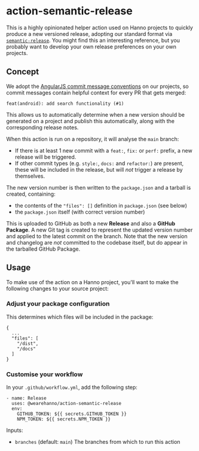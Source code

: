 # action-semantic-release

This is a highly opinionated helper action used on Hanno projects to quickly produce a new versioned release, adopting our standard format via [`semantic-release`](https://github.com/semantic-release/semantic-release). You might find this an interesting reference, but you probably want to develop your own release preferences on your own projects.

## Concept

We adopt the [AngularJS commit message conventions](https://github.com/angular/angular.js/blob/master/DEVELOPERS.md#-git-commit-guidelines) on our projects, so commit messages contain helpful context for every PR that gets merged:

```
feat(android): add search functionality (#1)
```

This allows us to automatically determine when a new version should be generated on a project and publish this automatically, along with the corresponding release notes.

When this action is run on a repository, it will analyse the `main` branch:

- If there is at least 1 new commit with a `feat:`, `fix:` or `perf:` prefix, a new release will be triggered.
- If other commit types (e.g. `style:`, `docs:` and `refactor:`) are present, these will be included in the release, but will _not_ trigger a release by themselves.

The new version number is then written to the `package.json` and a tarball is created, containing:

- the contents of the `"files": []` definition in `package.json` (see below)
- the `package.json` itself (with correct version number)

This is uploaded to GitHub as both a new **Release** and also a **GitHub Package**. A new Git tag is created to represent the updated version number and applied to the latest commit on the branch. Note that the new version and changelog are _not_ committed to the codebase itself, but do appear in the tarballed GitHub Package.

## Usage

To make use of the action on a Hanno project, you'll want to make the following changes to your source project:

### Adjust your package configuration

This determines which files will be included in the package:

```
{
  ...
  "files": [
    "/dist",
    "/docs"
  ]
}
```

### Customise your workflow

In your `.github/workflow.yml`, add the following step:

```
- name: Release
  uses: @wearehanno/action-semantic-release
  env:
    GITHUB_TOKEN: ${{ secrets.GITHUB_TOKEN }}
    NPM_TOKEN: ${{ secrets.NPM_TOKEN }}
```

Inputs:

- `branches` (default: `main`)
  The branches from which to run this action
